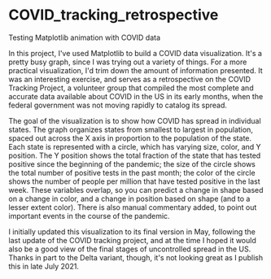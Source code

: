 # COVID_tracking_retrospective
 Testing Matplotlib animation with COVID data

In this project, I've used Matplotlib to build a COVID data visualization. It's a pretty busy graph, since I was trying out a variety of things. For a more practical visualization, I'd trim down the amount of information presented. It was an interesting exercise, and serves as a retrospective on the COVID Tracking Project, a volunteer group that compiled the most complete and accurate data available about COVID in the US in its early months, when the federal government was not moving rapidly to catalog its spread.

The goal of the visualization is to show how COVID has spread in individual states. The graph organizes states from smallest to largest in population, spaced out across the X axis in proportion to the population of the state. Each state is represented with a circle, which has varying size, color, and Y position. The Y position shows the total fraction of the state that has tested positive since the beginning of the pandemic; the size of the circle shows the total number of positive tests in the past month; the color of the circle shows the number of people per million that have tested positive in the last week. These variables overlap, so you can predict a change in shape based on a change in color, and a change in position based on shape (and to a lesser extent color). There is also manual commentary added, to point out important events in the course of the pandemic. 

I initially updated this visualization to its final version in May, following the last update of the COVID tracking project, and at the time I hoped it would also be a good view of the final stages of uncontrolled spread in the US. Thanks in part to the Delta variant, though, it's not looking great as I publish this in late July 2021.
